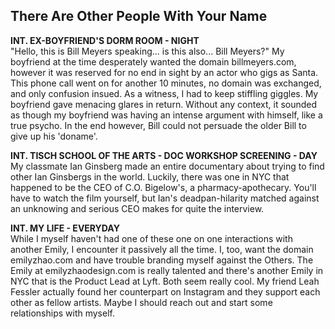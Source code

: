 ## There Are Other People With Your Name
 
**INT. EX-BOYFRIEND'S DORM ROOM - NIGHT**  
"Hello, this is Bill Meyers speaking... is this also... Bill Meyers?" My boyfriend at the time desperately wanted the domain billmeyers.com, however it was reserved for no end in sight by an actor who gigs as Santa. This phone call went on for another 10 minutes, no domain was exchanged, and only confusion insued. As a witness, I had to keep stiffling giggles. My boyfriend gave menacing glares in return. Without any context, it sounded as though my boyfriend was having an intense argument with himself, like a true psycho. In the end however, Bill could not persuade the older Bill to give up his 'doname'. 

**INT. TISCH SCHOOL OF THE ARTS - DOC WORKSHOP SCREENING - DAY**  
My classmate Ian Ginsberg made an entire documentary about trying to find other Ian Ginsbergs in the world. Luckily, there was one in NYC that happened to be the CEO of C.O. Bigelow's, a pharmacy-apothecary. You'll have to watch the film yourself, but Ian's deadpan-hilarity matched against an unknowing and serious CEO makes for quite the interview.

**INT. MY LIFE - EVERYDAY**  
While I myself haven't had one of these one on one interactions with another Emily, I encounter it passively all the time. I, too, want the domain emilyzhao.com and have trouble branding myself against the Others. The Emily at emilyzhaodesign.com is really talented and there's another Emily in NYC that is the Product Lead at Lyft. Both seem really cool. My friend Leah Fessler actually found her counterpart on Instagram and they support each other as fellow artists. Maybe I should reach out and start some relationships with myself. 
